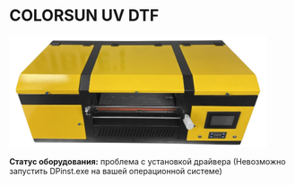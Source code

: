 # COLORSUN UV DTF
<img src="img/poster.png" height="200px">


<p><b>Статус оборудования:</b> проблема с установкой драйвера (Невозможно запустить DPinst.exe на вашей операционной системе)</p>
